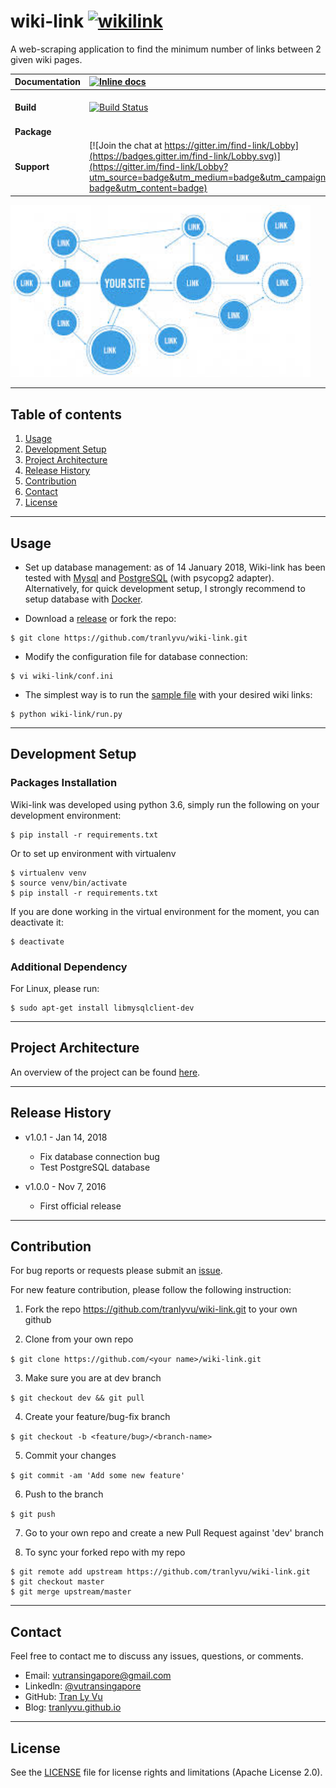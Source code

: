 # **wiki-link** [![wikilink][1]][2]
[1]: https://img.shields.io/badge/project-wikilink-brightgreen.svg
[2]: https://tranlyvu.github.io/algorithms/BFS-and-a-simple-application/

A web-scraping application to find the minimum number of links between 2 given wiki pages.

| Documentation | [![Inline docs][1]][2]| | | | 
| :--- | :--- | :---  | :--- | :--- |	
| **Build** | [![Build Status](https://travis-ci.org/tranlyvu/wiki-link.svg?branch=master)](https://travis-ci.org/tranlyvu/wiki-link) | [![Code Health](https://landscape.io/github/tranlyvu/wiki-link/master/landscape.svg?style=flat)](https://landscape.io/github/tranlyvu/wiki-link/master) | [![Coverage Status](https://coveralls.io/repos/github/tranlyvu/findLink/badge.svg?branch=master)](https://coveralls.io/github/tranlyvu/findLink?branch=master) | [![codecov](https://codecov.io/gh/tranlyvu/wiki-link/branch/dev/graph/badge.svg)](https://codecov.io/gh/tranlyvu/wiki-link) |
|  **Package** | | | | |
|  **Support** | [![Join the chat at https://gitter.im/find-link/Lobby](https://badges.gitter.im/find-link/Lobby.svg)](https://gitter.im/find-link/Lobby?utm_source=badge&utm_medium=badge&utm_campaign=pr-badge&utm_content=badge) | | | |

[1]: http://inch-ci.org/github/tranlyvu/wiki-link.svg?branch=master
[2]: http://inch-ci.org/github/tranlyvu/wiki-link


<img src="img/link.jpg" width="480" alt="Combined Image" />

---
Table of contents
---

1. [Usage](#Usage)
2. [Development Setup](#Development-Setup) 
3. [Project Architecture](#Project-Architecture)
4. [Release History](#Release-History)
5. [Contribution](#Contribution)
6. [Contact](#Contact)
7. [License](#License)

---
Usage
---

- Set up database management: as of 14 January 2018, Wiki-link has been tested with [Mysql](https://www.mysql.com/downloads/) and [PostgreSQL](https://www.postgresql.org/) (with psycopg2 adapter). Alternatively, for quick development setup, I strongly recommend to setup database with [Docker](https://www.docker.com/).

- Download a [release](https://github.com/tranlyvu/wiki-link/releases) or fork the repo: 

```
$ git clone https://github.com/tranlyvu/wiki-link.git
```

- Modify the configuration file for database connection:

```
$ vi wiki-link/conf.ini
```

- The simplest way is to run the [sample file](https://github.com/tranlyvu/wiki-link/blob/master/sample.py) with your desired wiki links:

```
$ python wiki-link/run.py
```

---
Development Setup
---

### Packages Installation

Wiki-link was developed using python 3.6, simply run the following on your development environment:

```
$ pip install -r requirements.txt
```


Or to set up environment with virtualenv

```
$ virtualenv venv
$ source venv/bin/activate
$ pip install -r requirements.txt
```

If you are done working in the virtual environment for the moment, you can deactivate it:

```
$ deactivate
```

### Additional Dependency 

For Linux, please run:

```
$ sudo apt-get install libmysqlclient-dev
```

---
Project Architecture
---

An overview of the project can be found [here](https://tranlyvu.github.io/BFS-and-a-simple-application/).

---
Release History
---

* v1.0.1 - Jan 14, 2018
	* Fix database connection bug
	* Test PostgreSQL database

* v1.0.0 - Nov 7, 2016 
    * First official release

---
Contribution
---

For bug reports or requests please submit an [issue](https://github.com/tranlyvu/wiki-link/issues).

For new feature contribution, please follow the following instruction:

1. Fork the repo https://github.com/tranlyvu/wiki-link.git to your own github

2. Clone from your own repo

`$ git clone https://github.com/<your name>/wiki-link.git`

3. Make sure you are at dev branch 

`$ git checkout dev && git pull`

4. Create your feature/bug-fix branch

`$ git checkout -b <feature/bug>/<branch-name>`

5. Commit your changes 

`$ git commit -am 'Add some new feature'`

6. Push to the branch 

`$ git push`

7. Go to your own repo and create a new Pull Request against 'dev' branch

8. To sync your forked repo with my repo

```
$ git remote add upstream https://github.com/tranlyvu/wiki-link.git
$ git checkout master
$ git merge upstream/master
```

---
Contact
---

Feel free to contact me to discuss any issues, questions, or comments.
*  Email: vutransingapore@gmail.com
*  Linkedln: [@vutransingapore](https://www.linkedin.com/in/tranlyvu/)
*  GitHub: [Tran Ly Vu](https://github.com/tranlyvu)
*  Blog: [tranlyvu.github.io](https://tranlyvu.github.io/)

---
License
---

See the [LICENSE](https://github.com/tranlyvu/wiki-link/blob/master/LICENSE) file for license rights and limitations (Apache License 2.0).

